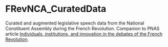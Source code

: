 # FRevNCA_CuratedData
Curated and augmented legislative speech data from the National Constituent Assembly during the French Revolution.  Companion to PNAS article [Individuals, institutions, and innovation in the debates of the French Revolution](https://www.pnas.org/content/115/18/4607.short).
